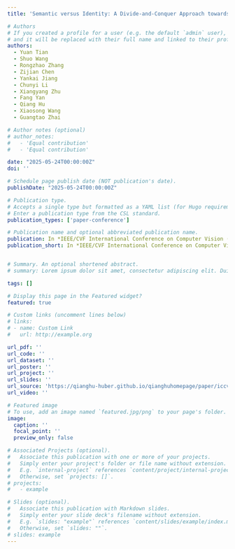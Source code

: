 ```yaml
---
title: 'Semantic versus Identity: A Divide-and-Conquer Approach towards Adjustable Medical Image De-Identification'

# Authors
# If you created a profile for a user (e.g. the default `admin` user), write the username (folder name) here
# and it will be replaced with their full name and linked to their profile.
authors:
  - Yuan Tian
  - Shuo Wang
  - Rongzhao Zhang
  - Zijian Chen
  - Yankai Jiang
  - Chunyi Li
  - Xiangyang Zhu
  - Fang Yan
  - Qiang Hu
  - Xiaosong Wang
  - Guangtao Zhai

# Author notes (optional)
# author_notes:
#   - 'Equal contribution'
#   - 'Equal contribution'

date: "2025-05-24T00:00:00Z"
doi: ''

# Schedule page publish date (NOT publication's date).
publishDate: "2025-05-24T00:00:00Z"

# Publication type.
# Accepts a single type but formatted as a YAML list (for Hugo requirements).
# Enter a publication type from the CSL standard.
publication_types: ['paper-conference']

# Publication name and optional abbreviated publication name.
publication: In *IEEE/CVF International Conference on Computer Vision (ICCV), 2025*
publication_short: In *IEEE/CVF International Conference on Computer Vision (ICCV), 2025*


# Summary. An optional shortened abstract.
# summary: Lorem ipsum dolor sit amet, consectetur adipiscing elit. Duis posuere tellus ac convallis placerat. Proin tincidunt magna sed ex sollicitudin condimentum.

tags: []

# Display this page in the Featured widget?
featured: true

# Custom links (uncomment lines below)
# links:
# - name: Custom Link
#   url: http://example.org

url_pdf: ''
url_code: ''
url_dataset: ''
url_poster: ''
url_project: ''
url_slides: ''
url_source: 'https://qianghu-huber.github.io/qianghuhomepage/paper/iccv.pdf'
url_video: ''

# Featured image
# To use, add an image named `featured.jpg/png` to your page's folder.
image:
  caption: ''
  focal_point: ''
  preview_only: false

# Associated Projects (optional).
#   Associate this publication with one or more of your projects.
#   Simply enter your project's folder or file name without extension.
#   E.g. `internal-project` references `content/project/internal-project/index.md`.
#   Otherwise, set `projects: []`.
# projects:
#   - example

# Slides (optional).
#   Associate this publication with Markdown slides.
#   Simply enter your slide deck's filename without extension.
#   E.g. `slides: "example"` references `content/slides/example/index.md`.
#   Otherwise, set `slides: ""`.
# slides: example
---
```


